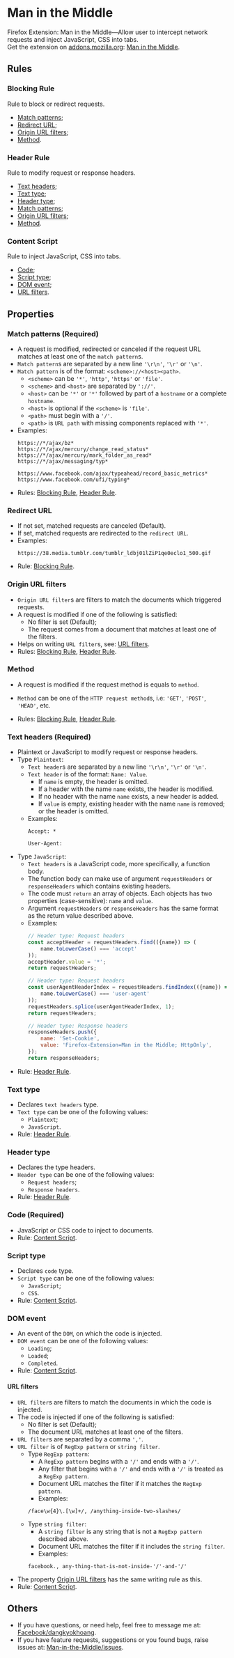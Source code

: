 # Man in the Middle
Firefox Extension: Man in the Middle—Allow user to intercept network requests and inject JavaScript, CSS into tabs.  
Get the extension on [addons.mozilla.org](https://addons.mozilla.org/en-US/firefox/addon/man-in-the-middle/):
[Man in the Middle](https://addons.mozilla.org/en-US/firefox/addon/man-in-the-middle/).
## Rules
### Blocking Rule
Rule to block or redirect requests.  
- [Match patterns](#match-patterns-required);
- [Redirect URL](#redirect-url);
- [Origin URL filters](#origin-url-filters);
- [Method](#method).
### Header Rule
Rule to modify request or response headers.
- [Text headers](#text-headers-required);
- [Text type](#text-type);
- [Header type](#header-type);
- [Match patterns](#match-patterns-required);
- [Origin URL filters](#origin-url-filters);
- [Method](#method).
### Content Script
Rule to inject JavaScript, CSS into tabs.
- [Code](#code-required);
- [Script type](#script-type);
- [DOM event](#dom-event);
- [URL filters](#url-filters).

## Properties
### Match patterns (Required)
- A request is modified, redirected or canceled if the request URL matches at least one of the `match pattern`s.  
- `Match pattern`s are separated by a new line `'\r\n'`, `'\r'` or `'\n'`.
- `Match pattern` is of the format: `<scheme>://<host><path>`.
  - `<scheme>` can be `'*'`, `'http'`, `'https'` or `'file'`.
  - `<scheme>` and `<host>` are separated by `'://'`.
  - `<host>` can be `'*'` or `'*'` followed by part of a `hostname` or a complete `hostname`.
  - `<host>` is optional if the `<scheme>` is `'file'`.
  - `<path>` must begin with a `'/'`.
  - `<path>` is `URL path` with missing components replaced with `'*'`.
- Examples:
  ````
  https://*/ajax/bz*
  https://*/ajax/mercury/change_read_status*
  https://*/ajax/mercury/mark_folder_as_read*
  https://*/ajax/messaging/typ*
  ````
  ````
  https://www.facebook.com/ajax/typeahead/record_basic_metrics*
  https://www.facebook.com/ufi/typing*
  ````
- Rules: [Blocking Rule](#blocking-rule), [Header Rule](#header-rule).
### Redirect URL
- If not set, matched requests are canceled (Default).
- If set, matched requests are redirected to the `redirect URL`.
- Examples:
  ````
  https://38.media.tumblr.com/tumblr_ldbj01lZiP1qe0eclo1_500.gif
  ````
- Rule: [Blocking Rule](#blocking-rule).
### Origin URL filters
- `Origin URL filter`s are filters to match the documents which triggered requests.
- A request is modified if one of the following is satisfied:
  - No filter is set (Default);
  - The request comes from a document that matches at least one of the filters.
- Helps on writing `URL filter`s, see: [URL filters](#url-filters).
- Rules: [Blocking Rule](#blocking-rule), [Header Rule](#header-rule).
### Method
- A request is modified if the request method is equals to `method`.
- `Method` can be one of the `HTTP request method`s, i.e: `'GET'`, `'POST'`, `'HEAD'`, etc.

- Rules: [Blocking Rule](#blocking-rule), [Header Rule](#header-rule).
### Text headers (Required)
- Plaintext or JavaScript to modify request or response headers.
- Type `Plaintext`:
  - `Text header`s are separated by a new line `'\r\n'`, `'\r'` or `'\n'`.
  - `Text header` is of the format: `Name: Value`.
    - If `name` is empty, the header is omitted.
    - If a header with the name `name` exists, the header is modified.
    - If no header with the name `name` exists, a new header is added.
    - If `value` is empty, existing header with the name `name` is removed; or the header is omitted.
  - Examples:
    ````
    Accept: *
    ````
    ````
    User-Agent:
    ````
- Type `JavaScript`:
  - `Text headers` is a JavaScript code, more specifically, a function body.
  - The function body can make use of argument `requestHeaders` or `responseHeaders` which contains existing headers.
  - The code must `return` an array of objects. Each objects has two properties (case-sensitive): `name` and `value`.
  - Argument `requestHeaders` or `responseHeaders` has the same format as the return value described above.
  - Examples:
    ```` JavaScript
    // Header type: Request headers
    const acceptHeader = requestHeaders.find(({name}) => (
        name.toLowerCase() === 'accept'
    ));
    acceptHeader.value = '*';
    return requestHeaders; 
    ````
    ```` JavaScript
    // Header type: Request headers
    const userAgentHeaderIndex = requestHeaders.findIndex(({name}) => (
        name.toLowerCase() === 'user-agent'
    ));
    requestHeaders.splice(userAgentHeaderIndex, 1);
    return requestHeaders;
    ````
    ```` JavaScript
    // Header type: Response headers
    responseHeaders.push({
        name: 'Set-Cookie',
        value: 'Firefox-Extension=Man in the Middle; HttpOnly',
    });
    return responseHeaders;
    ````
- Rule: [Header Rule](#header-rule).
### Text type
- Declares `text headers` type.
- `Text type` can be one of the following values:
  - `Plaintext`;
  - `JavaScript`.
- Rule: [Header Rule](#header-rule).
### Header type
- Declares the type headers.
- `Header type` can be one of the following values:
  - `Request headers`;
  - `Response headers`.
- Rule: [Header Rule](#header-rule).
### Code (Required)
- JavaScript or CSS code to inject to documents.
- Rule: [Content Script](#content-script).
### Script type
- Declares `code` type.
- `Script type` can be one of the following values:
  - `JavaScript`;
  - `CSS`.
- Rule: [Content Script](#content-script).
### DOM event
- An event of the `DOM`, on which the code is injected.
- `DOM event` can be one of the following values:
  - `Loading`;
  - `Loaded`;
  - `Completed`.
- Rule: [Content Script](#content-script).
#### URL filters
- `URL filter`s are filters to match the documents in which the code is injected.
- The code is injected if one of the following is satisfied:
  - No filter is set (Default);
  - The document URL matches at least one of the filters.
- `URL filter`s are separated by a comma `','`.
- `URL filter` is of `RegExp pattern` or `string filter`.
  - Type `RegExp pattern`:
    - A `RegExp pattern` begins with a `'/'` and ends with a `'/'`.
    - Any filter that begins with a `'/'` and ends with a `'/'` is treated as a `RegExp pattern`.
    - Document URL matches the filter if it matches the `RegExp pattern`.
    - Examples:
    ````
    /face\w{4}\.[\w]+/, /anything-inside-two-slashes/
    ````
  - Type `string filter`:
    - A `string filter` is any string that is not a `RegExp pattern` described above.
    - Document URL matches the filter if it includes the `string filter`.
    - Examples:
    ````
    facebook., any-thing-that-is-not-inside-'/'-and-'/'
    ````
- The property [Origin URL filters](#origin-url-filters) has the same writing rule as this.
- Rule: [Content Script](#content-script).
## Others
- If you have questions, or need help, feel free to message me at:
  [Facebook/dangkyokhoang](https://www.facebook.com/dangkyokhoang).
- If you have feature requests, suggestions or you found bugs, raise issues at:
  [Man-in-the-Middle/issues](https://github.com/dangkyokhoang/Man-in-the-Middle/issues).
